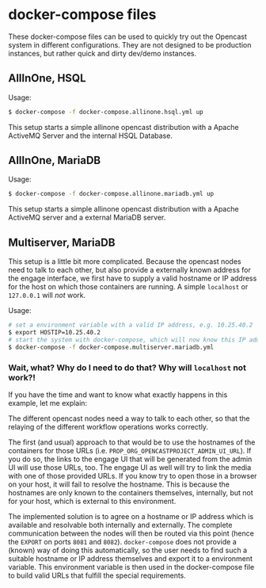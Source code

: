 # docker-compose files

These docker-compose files can be used to quickly try out the Opencast system in
different configurations. They are not designed to be production instances, but
rather quick and dirty dev/demo instances.

## AllInOne, HSQL

Usage:
```sh
$ docker-compose -f docker-compose.allinone.hsql.yml up
```

This setup starts a simple allinone opencast distribution with a Apache ActiveMQ
Server and the internal HSQL Database.

## AllInOne, MariaDB

Usage:
```sh
$ docker-compose -f docker-compose.allinone.mariadb.yml up
```

This setup starts a simple allinone opencast distribution with a Apache ActiveMQ
server and a external MariaDB server.

## Multiserver, MariaDB

This setup is a little bit more complicated. Because the opencast nodes
need to talk to each other, but also provide a externally known address for the
engage interface, we first have to supply a valid hostname or IP address for the
host on which those containers are running. A simple `localhost` or `127.0.0.1`
will _not_ work.

Usage:
```sh
# set a environment variable with a valid IP address, e.g. 10.25.40.2
$ export HOSTIP=10.25.40.2
# start the system with docker-compose, which will now know this IP address.
$ docker-compose -f docker-compose.multiserver.mariadb.yml
```

### Wait, what? Why do I need to do that? Why will `localhost` not work?!

If you have the time and want to know what exactly happens in this example, let
me explain:

The different opencast nodes need a way to talk to each other, so that the
relaying of the different workflow operations works correctly.

The first (and usual) approach to that would be to use the hostnames of the
containers for those URLs (i.e. `PROP_ORG_OPENCASTPROJECT_ADMIN_UI_URL`). If you
do so, the links to the engage UI that will be generated from the admin UI will
use those URLs, too. The engage UI as well will try to link the media with one
of those provided URLs. If you know try to open those in a browser on your host,
it will fail to resolve the hostname. This is because the hostnames are only
known to the containers themselves, internally, but not for your host, which is
external to this environment.

The implemented solution is to agree on a hostname or IP address which is
available and resolvable both internally and externally. The complete
communication between the nodes will then be routed via this point (hence the
`EXPORT` on ports `8081` and `8082`). `docker-compose` does not provide a
(known) way of doing this automatically, so the user needs to find such a
suitable hostname or IP address themselves and export it to a environment
variable. This environment variable is then used in the docker-compose file to
build valid URLs that fulfill the special requirements.
